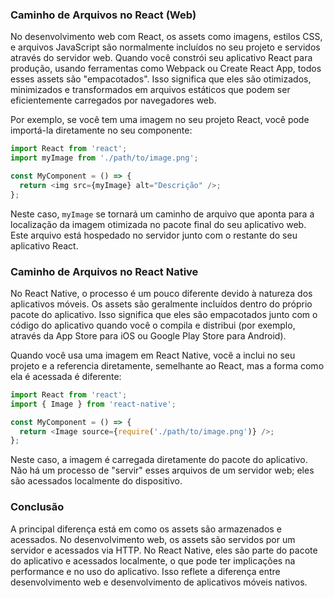 ### Caminho de Arquivos no React (Web)

No desenvolvimento web com React, os assets como imagens, estilos CSS, e arquivos JavaScript são normalmente incluídos no seu projeto e servidos através do servidor web. Quando você constrói seu aplicativo React para produção, usando ferramentas como Webpack ou Create React App, todos esses assets são "empacotados". Isso significa que eles são otimizados, minimizados e transformados em arquivos estáticos que podem ser eficientemente carregados por navegadores web.

Por exemplo, se você tem uma imagem no seu projeto React, você pode importá-la diretamente no seu componente:

```javascript
import React from 'react';
import myImage from './path/to/image.png';

const MyComponent = () => {
  return <img src={myImage} alt="Descrição" />;
};
```

Neste caso, `myImage` se tornará um caminho de arquivo que aponta para a localização da imagem otimizada no pacote final do seu aplicativo web. Este arquivo está hospedado no servidor junto com o restante do seu aplicativo React.

### Caminho de Arquivos no React Native

No React Native, o processo é um pouco diferente devido à natureza dos aplicativos móveis. Os assets são geralmente incluídos dentro do próprio pacote do aplicativo. Isso significa que eles são empacotados junto com o código do aplicativo quando você o compila e distribui (por exemplo, através da App Store para iOS ou Google Play Store para Android).

Quando você usa uma imagem em React Native, você a inclui no seu projeto e a referencia diretamente, semelhante ao React, mas a forma como ela é acessada é diferente:

```javascript
import React from 'react';
import { Image } from 'react-native';

const MyComponent = () => {
  return <Image source={require('./path/to/image.png')} />;
};
```

Neste caso, a imagem é carregada diretamente do pacote do aplicativo. Não há um processo de "servir" esses arquivos de um servidor web; eles são acessados localmente do dispositivo.

### Conclusão

A principal diferença está em como os assets são armazenados e acessados. No desenvolvimento web, os assets são servidos por um servidor e acessados via HTTP. No React Native, eles são parte do pacote do aplicativo e acessados localmente, o que pode ter implicações na performance e no uso do aplicativo. Isso reflete a diferença entre desenvolvimento web e desenvolvimento de aplicativos móveis nativos.